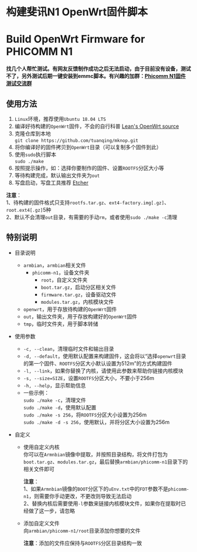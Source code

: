 # 构建斐讯N1 OpenWrt固件脚本

# Build OpenWrt Firmware for PHICOMM N1

**找几个人帮忙测试。有网友反馈制作成功之后无法启动，由于目前没有设备，测试不了，另外测试后期一键安装到emmc脚本。有兴趣的加群：[Phicomm N1固件测试交流群](https://shang.qq.com/wpa/qunwpa?idkey=f9af48e72576fd9cdb69690a96a89a3a1a1dfbedc3ae1b9f3174c00886b96477)**

## 使用方法

1. `Linux`环境，推荐使用`Ubuntu 18.04 LTS`
2. 编译好待构建的`OpenWrt`固件，不会的自行科普 [Lean's OpenWrt source](https://github.com/coolsnowwolf/lede "Lean's OpenWrt source")
3. 克隆仓库到本地<br>
   `git clone https://github.com/tuanqing/mknop.git`
4. 将你编译好的固件拷贝到`OpenWrt`目录（可以复制多个固件到此）
5. 使用`sudo`执行脚本<br>
   `sudo ./make`
6. 按照提示操作，如：选择你要制作的固件、设置`ROOTFS`分区大小等
7. 等待构建完成，默认输出文件夹为`out`
8. 写盘启动，写盘工具推荐 [Etcher](https://github.com/balena-io/etcher/releases/download/v1.5.80/balenaEtcher-Portable-1.5.80.exe)

**注意**：<br>
1、待构建的固件格式只支持`rootfs.tar.gz`、`ext4-factory.img[.gz]`、`root.ext4[.gz]`5种<br>
2、默认不会清理`out`目录，有需要的手动`rm`，或者使用`sudo ./make -c`清理

## 特别说明

* 目录说明
   * `armbian`，`armbian`相关文件
      * `phicomm-n1`，设备文件夹
         * `root`，自定义文件夹
         * `boot.tar.gz`，启动分区相关文件
         * `firmware.tar.gz`，设备驱动文件
         * `modules.tar.gz`，内核模块文件
   * `openwrt`，用于存放待构建的`OpenWrt`固件
   * `out`，输出文件夹，用于存放构建好的`OpenWrt`固件
   * `tmp`，临时文件夹，用于脚本转储

* 使用参数
   * `-c, --clean`，清理临时文件和输出目录
   * `-d, --default`，使用默认配置来构建固件，这会将以“选择`openwrt`目录的第一个固件、`ROOTFS`分区大小默认设置为512m”的方式构建固件
   * `-l, --link`，如果你替换了内核，请使用此参数来帮助你链接内核模块
   * `-s, --size=SIZE`，设置`ROOTFS`分区大小，不要小于256m
   * `-h, --help`，显示帮助信息
   * 一些示例：<br>
     `sudo ./make -c`，清理文件<br>
     `sudo ./make -d`，使用默认配置<br>
     `sudo ./make -s 256`，将`ROOTFS`分区大小设置为256m<br>
     `sudo ./make -d -s 256`，使用默认，并将分区大小设置为256m<br>

* 自定义
   * 使用自定义内核<br>
     你可以在`Armnbian`镜像中提取，并按照目录结构，将文件打包为`boot.tar.gz`、`modules.tar.gz`，最后替换`armbian/phicomm-n1`目录下的相关文件即可

     **注意**：<br>
     1、如果`Armnbian`镜像的`BOOT`分区下的`uEnv.txt`中的`FDT`参数不是`phicomm-n1`，则需要你手动更改，不更改则导致无法启动<br>
     2、替换内核后需要使用`-l`参数来链接内核模块文件，如果你在提取时已经做了这一步，请忽略

   * 添加自定义文件<br>
      向`armbian/phicomm-n1/root`目录添加你想要的文件

      **注意**：添加的文件应保持与`ROOTFS`分区目录结构一致
